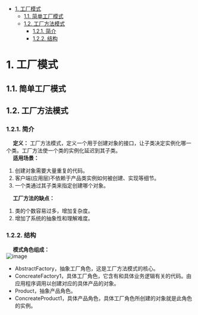
<!-- TOC -->

- [1. 工厂模式](#1-工厂模式)
    - [1.1. 简单工厂模式](#11-简单工厂模式)
    - [1.2. 工厂方法模式](#12-工厂方法模式)
        - [1.2.1. 简介](#121-简介)
        - [1.2.2. 结构](#122-结构)

<!-- /TOC -->

# 1. 工厂模式
## 1.1. 简单工厂模式


## 1.2. 工厂方法模式  
<!-- 
理解多态与工厂模式
https://blog.csdn.net/yongwan5637/article/details/80459881
-->
### 1.2.1. 简介
&emsp; **定义：** 工厂方法模式，定义一个用于创建对象的接口，让子类决定实例化哪一个类。工厂方法使一个类的实例化延迟到其子类。  
&emsp; **适用场景：**  
1. 创建对象需要大量重复的代码。
2. 客户端(应用层)不依赖于产品类实例如何被创建、实现等细节。
3. 一个类通过其子类来指定创建哪个对象。

&emsp; **工厂方法的缺点：**  
1. 类的个数容易过多，增加复杂度。
2. 增加了系统的抽象性和理解难度。

### 1.2.2. 结构  
&emsp; **模式角色组成：**  
![image](http://www.wt1814.com/static/view/images/java/design/design-4.png)  

* AbstractFactory，抽象工厂角色，这是工厂方法模式的核心。  
* ConcreateFactory1，具体工厂角色，它含有和具体业务逻辑有关的代码。由应用程序调用以创建对应的具体产品的对象。   
* Product，抽象产品角色。  
* ConcreateProduct1，具体产品角色，具体工厂角色所创建的对象就是此角色的实例。  

